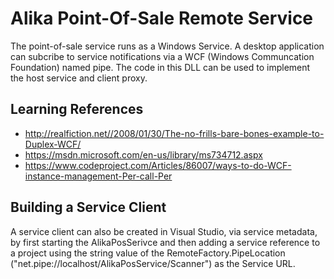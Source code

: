 # Alika Point-Of-Sale Remote Service

The point-of-sale service runs as a Windows Service.  A desktop application can subcribe to service notifications via a 
WCF (Windows Communcation Foundation) named pipe. The code in this DLL can be used to implement the host service and client proxy.

## Learning References

- http://realfiction.net//2008/01/30/The-no-frills-bare-bones-example-to-Duplex-WCF/
- https://msdn.microsoft.com/en-us/library/ms734712.aspx
- https://www.codeproject.com/Articles/86007/ways-to-do-WCF-instance-management-Per-call-Per

## Building a Service Client

A service client can also be created in Visual Studio, via service metadata, by first starting the AlikaPosSerivce and then adding a service reference to 
a project using the string value of the RemoteFactory.PipeLocation ("net.pipe://localhost/AlikaPosService/Scanner") as the Service URL.